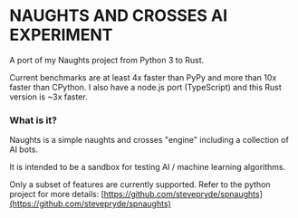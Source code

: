 # NAUGHTS AND CROSSES AI EXPERIMENT

A port of my Naughts project from Python 3 to Rust.

Current benchmarks are at least 4x faster than PyPy and more than 10x faster than CPython.
I also have a node.js port (TypeScript) and this Rust version is ~3x faster.

### What is it?

Naughts is a simple naughts and crosses "engine" including a collection of
AI bots.

It is intended to be a sandbox for testing AI / machine learning algorithms.

Only a subset of features are currently supported.
Refer to the python project for more details: [https://github.com/stevepryde/spnaughts](https://github.com/stevepryde/spnaughts)